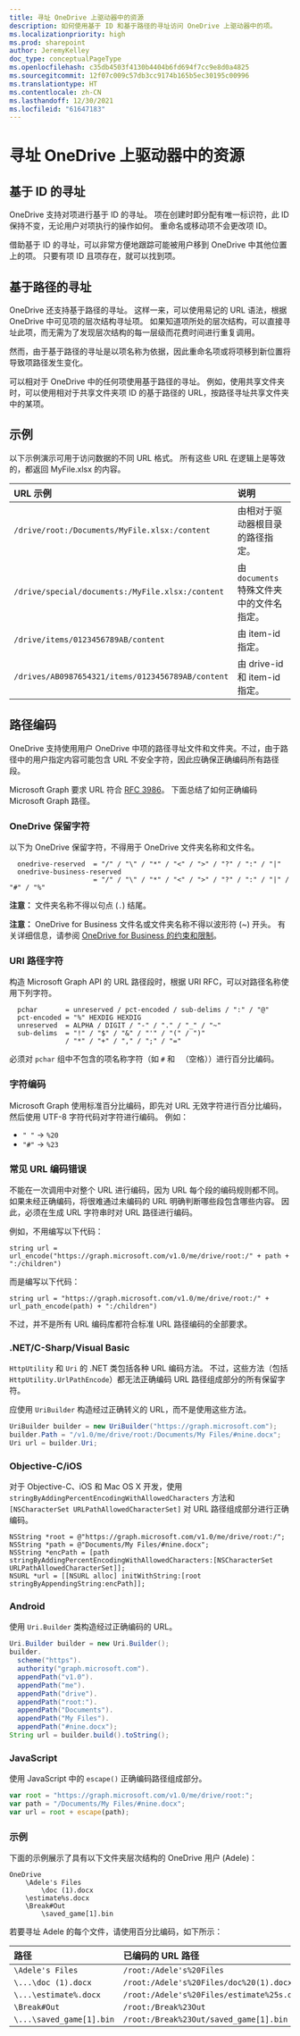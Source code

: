 ```yaml
---
title: 寻址 OneDrive 上驱动器中的资源
description: 如何使用基于 ID 和基于路径的寻址访问 OneDrive 上驱动器中的项。
ms.localizationpriority: high
ms.prod: sharepoint
author: JeremyKelley
doc_type: conceptualPageType
ms.openlocfilehash: c35db4503f4130b4404b6fd694f7cc9e8d0a4825
ms.sourcegitcommit: 12f07c009c57db3cc9174b165b5ec30195c00996
ms.translationtype: HT
ms.contentlocale: zh-CN
ms.lasthandoff: 12/30/2021
ms.locfileid: "61647183"
---
```

# <a name="address-resources-in-a-drive-on-onedrive"></a>寻址 OneDrive 上驱动器中的资源

## <a name="id-based-addressing"></a>基于 ID 的寻址
OneDrive 支持对项进行基于 ID 的寻址。 项在创建时即分配有唯一标识符，此 ID 保持不变，无论用户对项执行的操作如何。 重命名或移动项不会更改项 ID。

借助基于 ID 的寻址，可以非常方便地跟踪可能被用户移到 OneDrive 中其他位置上的项。 只要有项 ID 且项存在，就可以找到项。

## <a name="path-based-addressing"></a>基于路径的寻址
OneDrive 还支持基于路径的寻址。 这样一来，可以使用易记的 URL 语法，根据 OneDrive 中可见项的层次结构寻址项。 如果知道项所处的层次结构，可以直接寻址此项，而无需为了发现层次结构的每一层级而花费时间进行重复调用。

然而，由于基于路径的寻址是以项名称为依据，因此重命名项或将项移到新位置将导致项路径发生变化。

可以相对于 OneDrive 中的任何项使用基于路径的寻址。 例如，使用共享文件夹时，可以使用相对于共享文件夹项 ID 的基于路径的 URL，按路径寻址共享文件夹中的某项。

## <a name="examples"></a>示例
以下示例演示可用于访问数据的不同 URL 格式。
所有这些 URL 在逻辑上是等效的，都返回 MyFile.xlsx 的内容。

| URL 示例                                       | 说明                                              |
|:--------------------------------------------------|:---------------------------------------------------------|
| `/drive/root:/Documents/MyFile.xlsx:/content`     | 由相对于驱动器根目录的路径指定。       |
| `/drive/special/documents:/MyFile.xlsx:/content`  | 由 `documents` 特殊文件夹中的文件名指定。 |
| `/drive/items/0123456789AB/content`               | 由  item-id 指定。                                    |
| `/drives/AB0987654321/items/0123456789AB/content` | 由 drive-id 和 item-id 指定。                       |


## <a name="path-encoding"></a>路径编码

OneDrive 支持使用用户 OneDrive 中项的路径寻址文件和文件夹。不过，由于路径中的用户指定内容可能包含 URL 不安全字符，因此应确保正确编码所有路径段。

Microsoft Graph 要求 URL 符合 [RFC 3986](http://tools.ietf.org/html/rfc3986)。 下面总结了如何正确编码 Microsoft Graph 路径。

### <a name="onedrive-reserved-characters"></a>OneDrive 保留字符
以下为 OneDrive 保留字符，不得用于 OneDrive 文件夹名称和文件名。

```
  onedrive-reserved  = "/" / "\" / "*" / "<" / ">" / "?" / ":" / "|"
  onedrive-business-reserved
                     = "/" / "\" / "*" / "<" / ">" / "?" / ":" / "|" / "#" / "%"
```

**注意：** 文件夹名称不得以句点 (`.`) 结尾。

**注意：** OneDrive for Business 文件名或文件夹名称不得以波形符 (~) 开头。 有关详细信息，请参阅 [OneDrive for Business 的约束和限制](https://support.microsoft.com/en-us/kb/2933738)。

### <a name="uri-path-characters"></a>URI 路径字符

构造 Microsoft Graph API 的 URL 路径段时，根据 URI RFC，可以对路径名称使用下列字符。

```
  pchar       = unreserved / pct-encoded / sub-delims / ":" / "@"
  pct-encoded = "%" HEXDIG HEXDIG
  unreserved  = ALPHA / DIGIT / "-" / "." / "_" / "~"
  sub-delims  = "!" / "$" / "&" / "'" / "(" / ")"
              / "*" / "+" / "," / ";" / "="
```

必须对 `pchar` 组中不包含的项名称字符（如 `#` 和 ` `（空格））进行百分比编码。

### <a name="encoding-characters"></a>字符编码
Microsoft Graph 使用标准百分比编码，即先对 URL 无效字符进行百分比编码，然后使用 UTF-8 字符代码对字符进行编码。 例如：

* `" "` -> `%20`
* `"#"` -> `%23`

### <a name="common-url-encoding-mistakes"></a>常见 URL 编码错误
不能在一次调用中对整个 URL 进行编码，因为 URL 每个段的编码规则都不同。 如果未经正确编码，将很难通过未编码的 URL 明确判断哪些段包含哪些内容。 因此，必须在生成 URL 字符串时对 URL 路径进行编码。

例如，不用编写以下代码：

```
string url = url_encode("https://graph.microsoft.com/v1.0/me/drive/root:/" + path + ":/children")
```

而是编写以下代码：

```
string url = "https://graph.microsoft.com/v1.0/me/drive/root:/" + url_path_encode(path) + ":/children")
```

不过，并不是所有 URL 编码库都符合标准 URL 路径编码的全部要求。

### <a name="net--c-sharp--visual-basic"></a>.NET/C-Sharp/Visual Basic

`HttpUtility` 和 `Uri` 的 .NET 类包括各种 URL 编码方法。 不过，这些方法（包括 `HttpUtility.UrlPathEncode`）都无法正确编码 URL 路径组成部分的所有保留字符。

应使用 `UriBuilder` 构造经过正确转义的 URL，而不是使用这些方法。

```csharp
UriBuilder builder = new UriBuilder("https://graph.microsoft.com");
builder.Path = "/v1.0/me/drive/root:/Documents/My Files/#nine.docx";
Uri url = builder.Uri;
```

### <a name="objective-c--ios"></a>Objective-C/iOS

对于 Objective-C、iOS 和 Mac OS X 开发，使用 `stringByAddingPercentEncodingWithAllowedCharacters` 方法和 `[NSCharacterSet URLPathAllowedCharacterSet]` 对 URL 路径组成部分进行正确编码。

```objc
NSString *root = @"https://graph.microsoft.com/v1.0/me/drive/root:/";
NSString *path = @"Documents/My Files/#nine.docx";
NSString *encPath = [path stringByAddingPercentEncodingWithAllowedCharacters:[NSCharacterSet URLPathAllowedCharacterSet]];
NSURL *url = [[NSURL alloc] initWithString:[root stringByAppendingString:encPath]];
```


### <a name="android"></a>Android

使用 `Uri.Builder` 类构造经过正确编码的 URL。

```java
Uri.Builder builder = new Uri.Builder();
builder.
  scheme("https").
  authority("graph.microsoft.com").
  appendPath("v1.0").
  appendPath("me").
  appendPath("drive").
  appendPath("root:").
  appendPath("Documents").
  appendPath("My Files").
  appendPath("#nine.docx");
String url = builder.build().toString();
```

### <a name="javascript"></a>JavaScript

使用 JavaScript 中的 `escape()` 正确编码路径组成部分。

```javascript
var root = "https://graph.microsoft.com/v1.0/me/drive/root:";
var path = "/Documents/My Files/#nine.docx";
var url = root + escape(path);
```

### <a name="examples"></a>示例

下面的示例展示了具有以下文件夹层次结构的 OneDrive 用户 (Adele)：
```
OneDrive
    \Adele's Files
        \doc (1).docx
    \estimate%s.docx
    \Break#Out
        \saved_game[1].bin
```

若要寻址 Adele 的每个文件，请使用百分比编码，如下所示：

| 路径                     | 已编码的 URL 路径                      |
|:-------------------------|:------------------------------------------|
| `\Adele's Files`          | `/root:/Adele's%20Files`                   |
| `\...\doc (1).docx`      | `/root:/Adele's%20Files/doc%20(1).docx`    |
| `\...\estimate%.docx`    | `/root:/Adele's%20Files/estimate%25s.docx` |
| `\Break#Out`             | `/root:/Break%23Out`                      |
| `\...\saved_game[1].bin` | `/root:/Break%23Out/saved_game[1].bin`    |